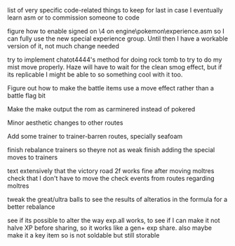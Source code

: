 list of very specific code-related things to keep for last in case I eventually learn asm or to commission someone to code

figure how to enable signed on \4 on engine\pokemon\experience.asm so I can fully use the new special experience group. Until then I have a workable version of it, not much change needed

try to implement chatot4444's method for doing rock tomb to try to do my mist move properly. Haze will have to wait for the clean smog effect, but if its replicable I might be able to so something cool with it too. 

Figure out how to make the battle items use a move effect rather than a battle flag bit

Make the make output the rom as carminered instead of pokered

Minor aesthetic changes to other routes

Add some trainer to trainer-barren routes, specially seafoam

finish rebalance trainers so theyre not as weak
finish adding the special moves to trainers

text extensively that the victory road 2f works fine after moving moltres
check that I don't have to move the check events from routes regarding moltres

tweak the great/ultra balls to see the results of alteratios in the formula for a better rebalance

see if its possible to alter the way exp.all works, to see if I can make it not halve XP before sharing, so it works like a gen+ exp share. also maybe make it a key item so is not soldable but still storable
